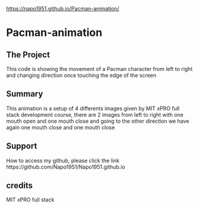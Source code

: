 https://napo1951.github.io/Pacman-animation/

<h1>Pacman-animation</h1>
<h2>The Project</h2>
<p>This code is showing the movement of a Pacman character from left to right and changing direction once touching the edge of the screen</p>
<h2>Summary</h2>
<p>This animation is a setup of 4 differents images given by MIT xPRO full stack development course, there are 2 images from left to right with one mouth open and one mouth close and going to the other direction we have again one mouth close and one mouth close</p>
<h2>Support</h2>
<p>How to access my github, please click the link https://github.com/Napo1951/Napo1951.github.io 
<h2>credits</h2>
<p>MIT xPRO full stack</p>
